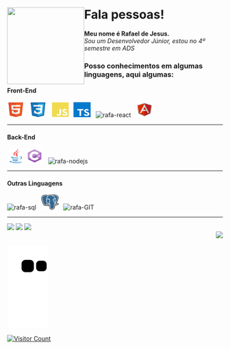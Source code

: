 # Fala pessoas! <a href="https://linkedin.com/in/rafaeldeje"><img src="https://instagram.ffor14-1.fna.fbcdn.net/v/t51.2885-15/284882922_972655826744862_652353116817574721_n.jpg?stp=dst-jpg_e35&_nc_ht=instagram.ffor14-1.fna.fbcdn.net&_nc_cat=106&_nc_ohc=EzyNvWuVassAX_fEwWB&edm=ABmJApABAAAA&ccb=7-5&ig_cache_key=Mjg1MDQzOTU2MTk3NDcxNjc3Ng%3D%3D.2-ccb7-5&oh=00_AfDnhSWeSW6HoSWo3UuE8T-OhTW-meuz5zimbxkvPv2lHw&oe=643C662F&_nc_sid=6136e7" align="left" width="180" height="180"></a>
**Meu nome é Rafael de Jesus.**<br>
*Sou um Desenvolvedor Júnior, estou no 4º semestre em ADS*</br>

### Posso conhecimentos em algumas linguagens, aqui algumas:
    
 #### Front-End
<p>
  <img alt="rafa-HTML" height="35" width="40" src="https://raw.githubusercontent.com/devicons/devicon/master/icons/html5/html5-original.svg"> &nbsp;
  <img alt="rafa-CSS" height="35" width="40" src="https://raw.githubusercontent.com/devicons/devicon/master/icons/css3/css3-original.svg"> &nbsp;
  <img alt="rafa-Js" height="35" width="40" src="https://raw.githubusercontent.com/devicons/devicon/master/icons/javascript/javascript-plain.svg"> &nbsp;
  <img alt="rafa-type" height="35" width="40" src="https://raw.githubusercontent.com/github/explore/80688e429a7d4ef2fca1e82350fe8e3517d3494d/topics/typescript/typescript.png"/> &nbsp;
  <img alt="rafa-react" height="35" width="40" src="https://img.icons8.com/color/344/react-native.png"/>  &nbsp;
  <img alt="rafa-angular" height="35" width="40" src="https://github.com/WRCrys/devca-portfolio-ts/blob/main/src/assets/angular-logo.svg"/> &nbsp;
</p><hr>

#### Back-End
<p>
  <img alt="rafa-java" height="35" width="40" src="https://raw.githubusercontent.com/devicons/devicon/master/icons/java/java-original.svg">
  <img alt="rafa-csharp" height="35" width="40" src="https://github.com/WRCrys/devca-portfolio-ts/blob/main/src/components/ItemProject/assets/csharp-logo.svg"/> &nbsp;
  <img alt="rafa-nodejs" height="35" width="40"  src="https://upload.wikimedia.org/wikipedia/commons/thumb/d/d9/Node.js_logo.svg/1280px-Node.js_logo.svg.png" /> &nbsp;
</p><hr>

 #### Outras Linguagens
<p>
  <img alt="rafa-sql" height="35" width="40" src="https://www.mysql.com/common/logos/logo-mysql-170x115.png"/> &nbsp;
  <img alt="rafa-postgre" height="35" width="40" src="https://raw.githubusercontent.com/github/explore/80688e429a7d4ef2fca1e82350fe8e3517d3494d/topics/postgresql/postgresql.png"/> &nbsp;
  <img alt="rafa-GIT" height="35" width="40" src="https://cdn.jsdelivr.net/gh/devicons/devicon/icons/git/git-original.svg">
<p/><hr>

<div class="links" align="left">
    <a href="wa.me/5585982350899"><img src="https://img.shields.io/badge/WhatsApp-25D366?style=for-the-badge&logo=whatsapp&logoColor=white"></a>
    <a href="mailto:dejerafa@gmail.com"><img src="https://img.shields.io/badge/Gmail-D14836?style=for-the-badge&logo=gmail&logoColor=white"></a>
    <a href="https://www.linkedin.com/in/rafaeldeje/"><img src="https://img.shields.io/badge/LinkedIn-0077B5?style=for-the-badge&logo=linkedin&logoColor=white"></a>
</div>
          
<div class="Contador de coisinhas" align="right">
 <a href="https://www.github.com/rafaeldeje/"><img height="190em" withd="190em" src="https://github-readme-stats.vercel.app/api/top-langs/?username=rafaeldeje&layout=compact&langs_count=7&theme=synthwave"/>
</div>
      
 </p>  
  
  ![Snake animation](https://github.com/rafaeldeje/rafaeldeje/blob/output/github-contribution-grid-snake.svg)

  ![Visitor Count](https://profile-counter.glitch.me/rafaeldeje/count.svg)
</div>
